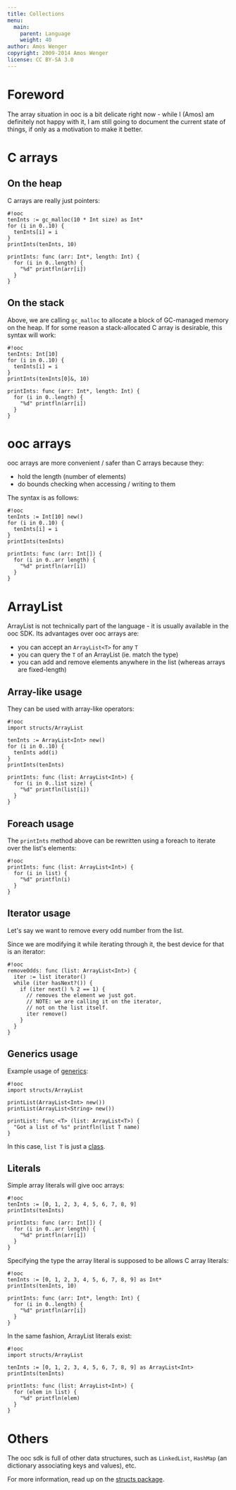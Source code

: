 ```yaml
---
title: Collections
menu:
  main:
    parent: Language
    weight: 40
author: Amos Wenger
copyright: 2009-2014 Amos Wenger
license: CC BY-SA 3.0
---
```


# Foreword

The array situation in ooc is a bit delicate right now - while
I (Amos) am definitely not happy with it, I am still going to
document the current state of things, if only as a motivation to
make it better.

# C arrays

## On the heap

C arrays are really just pointers:

    #!ooc
    tenInts := gc_malloc(10 * Int size) as Int*
    for (i in 0..10) {
      tenInts[i] = i
    }
    printInts(tenInts, 10)

    printInts: func (arr: Int*, length: Int) {
      for (i in 0..length) {
        "%d" printfln(arr[i])
      }
    }

## On the stack

Above, we are calling `gc_malloc` to allocate a block of GC-managed
memory on the heap. If for some reason a stack-allocated C array
is desirable, this syntax will work:

    #!ooc
    tenInts: Int[10]
    for (i in 0..10) {
      tenInts[i] = i
    }
    printInts(tenInts[0]&, 10)

    printInts: func (arr: Int*, length: Int) {
      for (i in 0..length) {
        "%d" printfln(arr[i])
      }
    }

# ooc arrays

ooc arrays are more convenient / safer than C arrays because they:

  * hold the length (number of elements)
  * do bounds checking when accessing / writing to them

The syntax is as follows:

    #!ooc
    tenInts := Int[10] new()
    for (i in 0..10) {
      tenInts[i] = i
    }
    printInts(tenInts)

    printInts: func (arr: Int[]) {
      for (i in 0..arr length) {
        "%d" printfln(arr[i])
      }
    }

# ArrayList

ArrayList is not technically part of the language - it is usually available in
the ooc SDK. Its advantages over ooc arrays are:

  * you can accept an `ArrayList<T>` for any `T`
  * you can query the `T` of an ArrayList (ie. match the type)
  * you can add and remove elements anywhere in the list
    (whereas arrays are fixed-length)

## Array-like usage

They can be used with array-like operators:

    #!ooc
    import structs/ArrayList

    tenInts := ArrayList<Int> new()
    for (i in 0..10) {
      tenInts add(i)
    }
    printInts(tenInts)

    printInts: func (list: ArrayList<Int>) {
      for (i in 0..list size) {
        "%d" printfln(list[i])
      }
    }

## Foreach usage

The `printInts` method above can be rewritten using a
foreach to iterate over the list's elements:

    #!ooc
    printInts: func (list: ArrayList<Int>) {
      for (i in list) {
        "%d" printfln(i)
      }
    }

## Iterator usage

Let's say we want to remove every odd number from the list.

Since we are modifying it while iterating through it, the best
device for that is an iterator:

    #!ooc
    removeOdds: func (list: ArrayList<Int>) {
      iter := list iterator()
      while (iter hasNext?()) {
        if (iter next() % 2 == 1) {
          // removes the element we just got.
          // NOTE: we are calling it on the iterator,
          // not on the list itself.
          iter remove()
        }
      }
    }

## Generics usage

Example usage of [generics][generics]:

[generics]: /docs/lang/generics/

    #!ooc
    import structs/ArrayList

    printList(ArrayList<Int> new())
    printList(ArrayList<String> new())

    printList: func <T> (list: ArrayList<T>) {
      "Got a list of %s" printfln(list T name)
    }

In this case, `list T` is just a [class][class].

[class]: /docs/lang/classes/#classes

## Literals

Simple array literals will give ooc arrays:

    #!ooc
    tenInts := [0, 1, 2, 3, 4, 5, 6, 7, 8, 9]
    printInts(tenInts)

    printInts: func (arr: Int[]) {
      for (i in 0..arr length) {
        "%d" printfln(arr[i])
      }
    }

Specifying the type the array literal is supposed to be allows
C array literals:

    #!ooc
    tenInts := [0, 1, 2, 3, 4, 5, 6, 7, 8, 9] as Int*
    printInts(tenInts, 10)

    printInts: func (arr: Int*, length: Int) {
      for (i in 0..length) {
        "%d" printfln(arr[i])
      }
    }

In the same fashion, ArrayList literals exist:

    #!ooc
    import structs/ArrayList

    tenInts := [0, 1, 2, 3, 4, 5, 6, 7, 8, 9] as ArrayList<Int>
    printInts(tenInts)

    printInts: func (list: ArrayList<Int>) {
      for (elem in list) {
        "%d" printfln(elem)
      }
    }

# Others

The ooc sdk is full of other data structures, such as `LinkedList`,
`HashMap` (an dictionary associating keys and values), etc.

For more information, read up on the [structs package][structs].

[structs]: /docs/sdk/structs/
